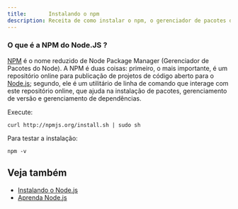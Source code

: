 ```yaml
---
title:       Instalando o npm
description: Receita de como instalar o npm, o gerenciador de pacotes do Node.js.
---
```


### O que é a NPM do Node.JS ?

[NPM](http://nodebr.com/o-que-e-a-npm-do-nodejs/ "link-externo") é o nome reduzido de Node Package Manager (Gerenciador 
de Pacotes do Node). A NPM é duas coisas: primeiro, o mais importante, é um repositório online para publicação de projetos
de código aberto para o [Node.js](/javascript/node.js/); segundo, ele é um utilitário de linha de comando que interage
com este repositório online, que ajuda na instalação de pacotes, gerenciamento de versão e gerenciamento de dependências.


Execute:

    curl http://npmjs.org/install.sh | sudo sh


Para testar a instalação:

    npm -v



Veja também
---

- [Instalando o Node.js](/linux/cookbook/nodejs/)
- [Aprenda Node.js](/javascript/node.js/)
